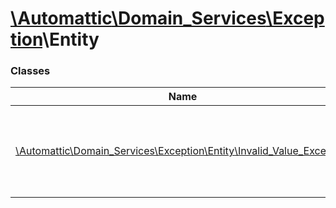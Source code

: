 # [\Automattic](../namespaces/automattic.md)[\Domain_Services](../namespaces/automattic-domain-services.md)[\Exception](../namespaces/automattic-domain-services-exception.md)\Entity

### Classes

| Name | Summary |
|------|---------|
| [\Automattic\Domain_Services\Exception\Entity\Invalid_Value_Exception](../classes/Automattic-Domain-Services-Exception-Entity-Invalid-Value-Exception.md) | Exception thrown when an invalid value/option is passed to the entity. |

